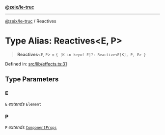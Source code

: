 [**@zeix/le-truc**](../README.md)

***

[@zeix/le-truc](../globals.md) / Reactives

# Type Alias: Reactives\<E, P\>

> **Reactives**\<`E`, `P`\> = `{ [K in keyof E]?: Reactive<E[K], P, E> }`

Defined in: [src/lib/effects.ts:31](https://github.com/zeixcom/ui-element/blob/b9ddf83c928c93d84a49a796a2342da755e4896e/src/lib/effects.ts#L31)

## Type Parameters

### E

`E` *extends* `Element`

### P

`P` *extends* [`ComponentProps`](ComponentProps.md)
